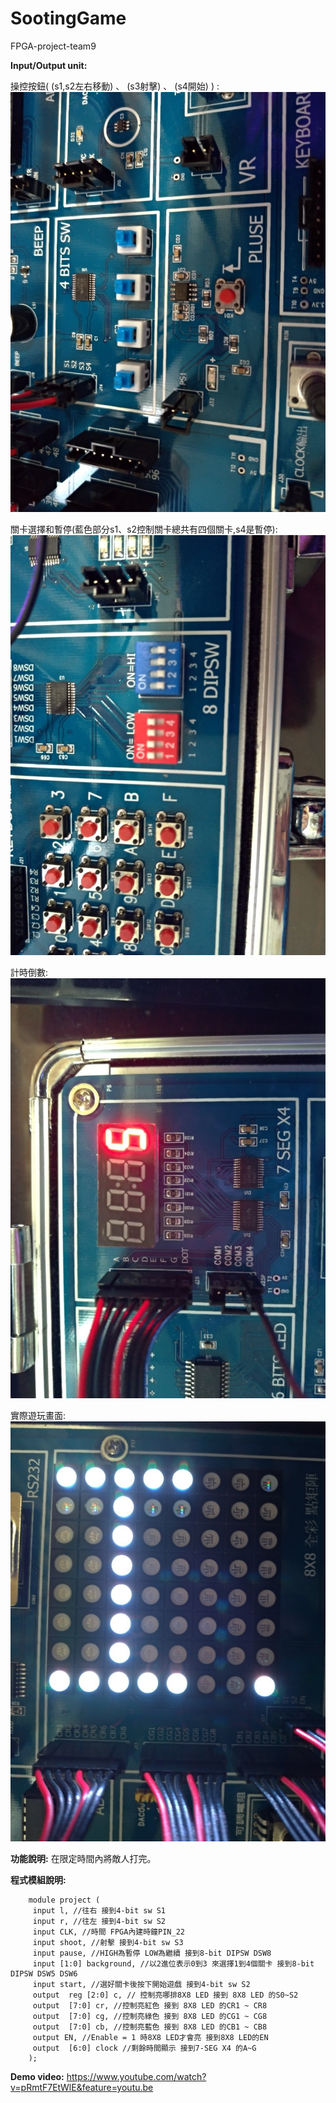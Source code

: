 # SootingGame
FPGA-project-team9
        
**Input/Output unit:**

操控按鈕( (s1,s2左右移動) 、 (s3射擊) 、 (s4開始) ) :
![image](https://github.com/yzxjyzxj52/SootingGame/blob/master/202016_200106_0004.jpg)

關卡選擇和暫停(藍色部分s1、s2控制關卡總共有四個關卡,s4是暫停):
![image](https://github.com/yzxjyzxj52/SootingGame/blob/master/202016_200106_0003.jpg)

計時倒數:
![image](https://github.com/yzxjyzxj52/SootingGame/blob/master/202016_200106_0002.jpg)

實際遊玩畫面:
![image](https://github.com/yzxjyzxj52/SootingGame/blob/master/202016_200106_0001.jpg)

**功能說明:**
  在限定時間內將敵人打完。
  
**程式模組說明:**

        module project (
         input l, //往右 接到4-bit sw S1 
         input r, //往左 接到4-bit sw S2 
         input CLK, //時間 FPGA內建時鐘PIN_22
         input shoot, //射擊 接到4-bit sw S3
         input pause, //HIGH為暫停 LOW為繼續 接到8-bit DIPSW DSW8
         input [1:0] background, //以2進位表示0到3 來選擇1到4個關卡 接到8-bit DIPSW DSW5 DSW6
         input start, //選好關卡後按下開始遊戲 接到4-bit sw S2 
         output  reg [2:0] c, // 控制亮哪排8X8 LED 接到 8X8 LED 的S0~S2         
         output  [7:0] cr, //控制亮紅色 接到 8X8 LED 的CR1 ~ CR8
         output  [7:0] cg, //控制亮綠色 接到 8X8 LED 的CG1 ~ CG8
         output  [7:0] cb, //控制亮藍色 接到 8X8 LED 的CB1 ~ CB8
         output EN, //Enable = 1 時8X8 LED才會亮 接到8X8 LED的EN
         output  [6:0] clock //剩餘時間顯示 接到7-SEG X4 的A~G
        );

**Demo video:**
https://www.youtube.com/watch?v=pRmtF7EtWlE&feature=youtu.be
